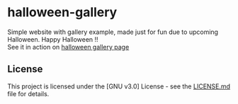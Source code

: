 # halloween-gallery
Simple website with gallery example, made just for fun due to upcoming Halloween. Happy Halloween !! </br>
See it in action on [halloween gallery page](https://agapas.github.io/halloween-gallery/)


## License

This project is licensed under the [GNU v3.0] License - see the [LICENSE.md](LICENSE) file for details.
